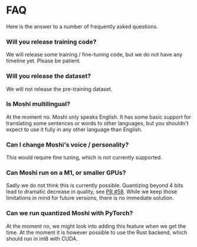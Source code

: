# FAQ

Here is the answer to a number of frequently asked questions.

### Will you release training code?

We will release some training / fine-tuning code, but we do not have any timeline yet. Please be patient.

### Will you release the dataset?

We will not release the pre-training dataset.

### Is Moshi multilingual?

At the moment no. Moshi only speaks English. It has some basic support for translating some sentences
or words to other languages, but you shouldn't expect to use it fully in any other language than English.

### Can I change Moshi's voice / personality?

This would require fine tuning, which is not currently supported.

### Can Moshi run on a M1, or smaller GPUs?

Sadly we do not think this is currently possible. Quantizing beyond 4 bits lead to dramatic
decrease in quality, see [PR #58](https://github.com/kyutai-labs/moshi/pull/58).
While we keep those limitations in mind for future versions, there is no immediate solution.

### Can we run quantized Moshi with PyTorch?

At the moment no, we might look into adding this feature when we get the time. At the moment
it is however possible to use the Rust backend, which should run in int8 with CUDA.
